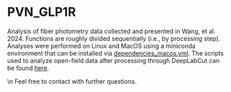 # PVN_GLP1R
Analysis of fiber photometry data collected and presented in Wang, et al. 2024.
Functions are roughly divided sequentially (i.e., by processing step). Analyses were performed on Linux and MacOS using a miniconda environment that can be installed via [dependencies_macos.yml](dependencies_macos.yml). 
The scripts used to analyze open-field data after processing through DeepLabCut can be found [here](https://github.com/RohanSavani/OpenFieldAnalysis).

\n  Feel free to contact with further questions. 

